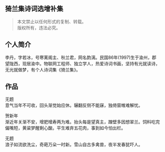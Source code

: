 ## 猗兰集诗词选增补集

> 本文禁止以任何形式的复制、转载。  
> 版权所有，违法必究。

## 个人简介
李丹，字若冰，号寒蓠阁主、秋兰君，网名韵漓。民国86年(1997)生于渝州，郡望陇西，现居渝中。物联网工程师、独立学人，热爱诗词书画，坚持有光就读诗，无光就做梦，有个人诗词集《猗兰集》。

## 作品

无题  
意气当年不可收，回头渐觉始应休。辗翻反侧不能寐，独倚窗帷难解忧。

贺新年  
渐近年关渐不安，增肥增寿两为难。抬头每是望真主，蹭壁多因想翠兰。饲料吃完偏嘴短，黄粱梦醒剩心酸。平生难弃五花肉，事到如今怕出栏。

无题  
浪子如流欲洗尘，奇葩万朵一时新。雪山自古多禽兽，夜半发春犹吓人。